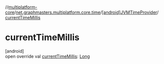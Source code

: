 //[multiplatform-core](../../../index.md)/[net.graphmasters.multiplatform.core.time](../index.md)/[[android]JVMTimeProvider](index.md)/[currentTimeMillis](current-time-millis.md)

# currentTimeMillis

[android]\
open override val [currentTimeMillis](current-time-millis.md): [Long](https://kotlinlang.org/api/latest/jvm/stdlib/kotlin/-long/index.html)
